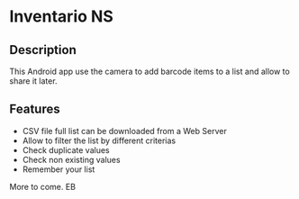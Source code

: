 Inventario NS
=============

Description
-----------
This Android app use the camera to add barcode items to a list and allow to share it later.

Features
--------
- CSV file full list can be downloaded from a Web Server
- Allow to filter the list by different criterias
- Check duplicate values
- Check non existing values
- Remember your list

More to come.
EB


